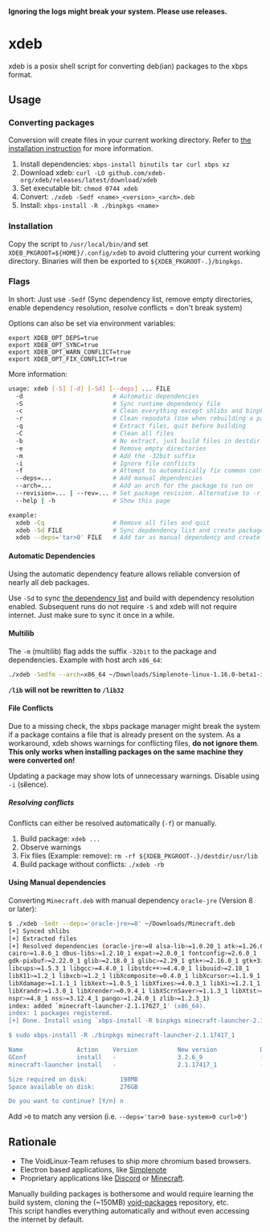 #### Ignoring the logs might break your system. Please use releases.

# xdeb
xdeb is a posix shell script for converting deb(ian) packages to the xbps format.

## Usage

### Converting packages
Conversion will create files in your current working directory. Refer to [the installation instruction](#Installation) for more information.

1. Install dependencies: `xbps-install binutils tar curl xbps xz`
2. Download xdeb: `curl -LO github.com/xdeb-org/xdeb/releases/latest/download/xdeb`
3. Set executable bit: `chmod 0744 xdeb`
4. Convert: `./xdeb -Sedf <name>_<version>_<arch>.deb`
5. Install: `xbps-install -R ./binpkgs <name>`

### Installation
Copy the script to `/usr/local/bin/`and set `XDEB_PKGROOT=${HOME}/.config/xdeb` to avoid cluttering your current working directory.
Binaries will then be exported to `${XDEB_PKGROOT-.}/binpkgs`.

### Flags
In short: Just use `-Sedf` (Sync dependency list, remove empty directories, enable dependency resolution, resolve conflicts = don't break system)

Options can also be set via environment variables:
```
export XDEB_OPT_DEPS=true
export XDEB_OPT_SYNC=true
export XDEB_OPT_WARN_CONFLICT=true
export XDEB_OPT_FIX_CONFLICT=true
```

More information:
```sh
usage: xdeb [-S] [-d] [-Sd] [--deps] ... FILE
  -d                         # Automatic dependencies
  -S                         # Sync runtime dependency file
  -c                         # Clean everything except shlibs and binpkgs
  -r                         # Clean repodata (Use when rebuilding a package)
  -q                         # Extract files, quit before building
  -C                         # Clean all files
  -b                         # No extract, just build files in destdir
  -e                         # Remove empty directories
  -m                         # Add the -32bit suffix
  -i                         # Ignore file conflicts
  -f                         # Attempt to automatically fix common conflicts
  --deps=...                 # Add manual dependencies
  --arch=...                 # Add an arch for the package to run on
  --revision=... | --rev=... # Set package revision. Alternative to -r
  --help | -h                # Show this page

example:
  xdeb -Cq                   # Remove all files and quit
  xdeb -Sd FILE              # Sync depdendency list and create package
  xdeb --deps='tar>0' FILE   # Add tar as manual dependency and create package
```

#### Automatic Dependencies
Using the automatic dependency feature allows reliable conversion of nearly all deb packages.

Use `-Sd` to sync [the dependency list](https://raw.githubusercontent.com/void-linux/void-packages/master/common/shlibs) and build with dependency resolution enabled.
Subsequent runs do not require `-S` and xdeb will not require internet. Just make sure to sync it once in a while.

#### Multilib
The `-m` (multilib) flag adds the suffix `-32bit` to the package and dependencies.
Example with host arch `x86_64`:
```sh
./xdeb -Sedfm --arch=x86_64 ~/Downloads/Simplenote-linux-1.16.0-beta1-i386.deb
```
**`/lib` will not be rewritten to `/lib32`**

#### File Conflicts
Due to a missing check, the xbps package manager might break the system if a package contains a file that is already present on the system.
As a workaround, xdeb shows warnings for conflicting files, **do not ignore them**.
**This only works when installing packages on the same machine they were converted on!**

Updating a package may show lots of unnecessary warnings. Disable using `-i` (s**i**lence).

##### Resolving conflicts
Conflicts can either be resolved automatically (`-f`) or manually.

1. Build package: `xdeb ...`
2. Observe warnings
3. Fix files (Example: remove): `rm -rf ${XDEB_PKGROOT-.}/destdir/usr/lib`
4. Build package without conflicts: `./xdeb -rb`

#### Using Manual dependencies
Converting `Minecraft.deb` with manual dependency `oracle-jre` (Version 8 or later):
```sh
$ ./xdeb -Sedr --deps='oracle-jre>=8' ~/Downloads/Minecraft.deb
[+] Synced shlibs
[+] Extracted files
[+] Resolved dependencies (oracle-jre>=8 alsa-lib>=1.0.20_1 atk>=1.26.0_1
cairo>=1.8.6_1 dbus-libs>=1.2.10_1 expat>=2.0.0_1 fontconfig>=2.6.0_1
gdk-pixbuf>=2.22.0_1 glib>=2.18.0_1 glibc>=2.29_1 gtk+>=2.16.0_1 gtk+3>=3.0.0_1
libcups>=1.5.3_1 libgcc>=4.4.0_1 libstdc++>=4.4.0_1 libuuid>=2.18_1
libX11>=1.2_1 libxcb>=1.2_1 libXcomposite>=0.4.0_1 libXcursor>=1.1.9_1
libXdamage>=1.1.1_1 libXext>=1.0.5_1 libXfixes>=4.0.3_1 libXi>=1.2.1_1
libXrandr>=1.3.0_1 libXrender>=0.9.4_1 libXScrnSaver>=1.1.3_1 libXtst>=1.0.3_1
nspr>=4.8_1 nss>=3.12.4_1 pango>=1.24.0_1 zlib>=1.2.3_1)
index: added `minecraft-launcher-2.1.17627_1' (x86_64).
index: 1 packages registered.
[+] Done. Install using `xbps-install -R binpkgs minecraft-launcher-2.1.17627_1`

$ sudo xbps-install -R ./binpkgs minecraft-launcher-2.1.17417_1

Name               Action    Version           New version            Download size
GConf              install   -                 3.2.6_9                - 
minecraft-launcher install   -                 2.1.17417_1            - 

Size required on disk:         198MB
Space available on disk:       276GB

Do you want to continue? [Y/n] n
```
Add `>0` to match any version (i.e. `--deps='tar>0 base-system>0 curl>0'`)

## Rationale

- The VoidLinux-Team refuses to ship more chromium based browsers.
- Electron based applications, like [Simplenote](https://simplenote.com/)
- Proprietary applications like [Discord](https://discord.gg) or [Minecraft](https://minecraft.net).

Manually building packages is bothersome and would require learning the build system, cloning the (~150MB) [void-packages](https://github.com/void-linux/void-packages) repository, etc.<br>
This script handles everything automatically and without even accessing the internet by default.
